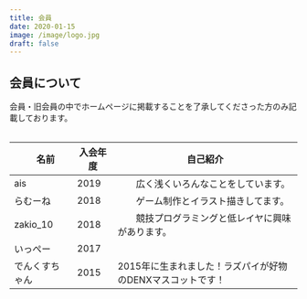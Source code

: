```yaml
---
title: 会員
date: 2020-01-15
image: /image/logo.jpg
draft: false
---
```


## 会員について
会員・旧会員の中でホームページに掲載することを了承してくださった方のみ記載しております。  
<br>

|　名前　|入会年度|自己紹介| 
| --- | --- | --- | 
|  ais   |2019|　　広く浅くいろんなことをしています。| 
| らむーね    |2018|　　ゲーム制作とイラスト描きしてます。| 
|    zakio_10|2018|　　競技プログラミングと低レイヤに興味があります。| 
|     いっぺー|2017|　　| 
|でんくすちゃん|2015|2015年に生まれました！ラズパイが好物のDENXマスコットです！| 

 